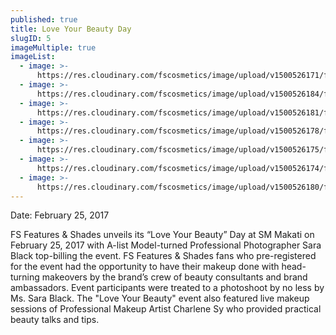 ```yaml
---
published: true
title: Love Your Beauty Day
slugID: 5
imageMultiple: true
imageList:
  - image: >-
      https://res.cloudinary.com/fscosmetics/image/upload/v1500526171/fs-lyb1.jpg
  - image: >-
      https://res.cloudinary.com/fscosmetics/image/upload/v1500526184/fs-lyb2.jpg
  - image: >-
      https://res.cloudinary.com/fscosmetics/image/upload/v1500526181/fs-lyb3.jpg
  - image: >-
      https://res.cloudinary.com/fscosmetics/image/upload/v1500526178/fs-lyb4.jpg
  - image: >-
      https://res.cloudinary.com/fscosmetics/image/upload/v1500526175/fs-lyb5.jpg
  - image: >-
      https://res.cloudinary.com/fscosmetics/image/upload/v1500526174/fs-lyb6.jpg
  - image: >-
      https://res.cloudinary.com/fscosmetics/image/upload/v1500526180/fs-lyb7.jpg
---
```

Date: February 25, 2017

FS Features & Shades unveils its “Love Your Beauty” Day at SM Makati on February 25, 2017 with A-list Model-turned Professional Photographer Sara Black top-billing the event. FS Features & Shades fans who pre-registered for the event had the opportunity to have their makeup done with head-turning makeovers by the brand’s crew of beauty consultants and brand ambassadors. Event participants were treated to a photoshoot by no less by Ms. Sara Black. The "Love Your Beauty" event also featured live makeup sessions of Professional Makeup Artist Charlene Sy who provided practical beauty talks and tips.
